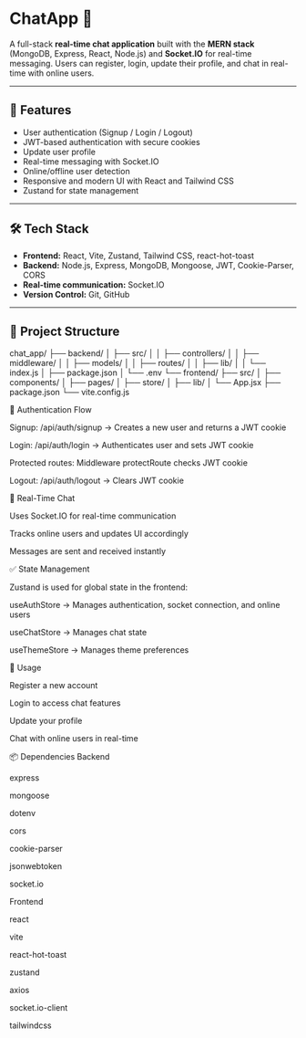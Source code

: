 # ChatApp 🚀

A full-stack **real-time chat application** built with the **MERN stack** (MongoDB, Express, React, Node.js) and **Socket.IO** for real-time messaging. Users can register, login, update their profile, and chat in real-time with online users.

---

## 🌟 Features

- User authentication (Signup / Login / Logout)
- JWT-based authentication with secure cookies
- Update user profile
- Real-time messaging with Socket.IO
- Online/offline user detection
- Responsive and modern UI with React and Tailwind CSS
- Zustand for state management

---

## 🛠 Tech Stack

- **Frontend:** React, Vite, Zustand, Tailwind CSS, react-hot-toast
- **Backend:** Node.js, Express, MongoDB, Mongoose, JWT, Cookie-Parser, CORS
- **Real-time communication:** Socket.IO
- **Version Control:** Git, GitHub

---




## 📂 Project Structure

chat_app/
├── backend/
│ ├── src/
│ │ ├── controllers/
│ │ ├── middleware/
│ │ ├── models/
│ │ ├── routes/
│ │ ├── lib/
│ │ └── index.js
│ ├── package.json
│ └── .env
└── frontend/
├── src/
│ ├── components/
│ ├── pages/
│ ├── store/
│ ├── lib/
│ └── App.jsx
├── package.json
└── vite.config.js



🔑 Authentication Flow

Signup: /api/auth/signup → Creates a new user and returns a JWT cookie

Login: /api/auth/login → Authenticates user and sets JWT cookie

Protected routes: Middleware protectRoute checks JWT cookie

Logout: /api/auth/logout → Clears JWT cookie

💬 Real-Time Chat

Uses Socket.IO for real-time communication

Tracks online users and updates UI accordingly

Messages are sent and received instantly

✅ State Management

Zustand is used for global state in the frontend:

useAuthStore → Manages authentication, socket connection, and online users

useChatStore → Manages chat state

useThemeStore → Manages theme preferences

📌 Usage

Register a new account

Login to access chat features

Update your profile

Chat with online users in real-time

📦 Dependencies
Backend

express

mongoose

dotenv

cors

cookie-parser

jsonwebtoken

socket.io

Frontend

react

vite

react-hot-toast

zustand

axios

socket.io-client

tailwindcss

